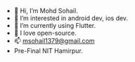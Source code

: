 - 👋 Hi, I’m Mohd Sohail.
- 👀 I’m interested in android dev, ios dev.
- 🌱 I’m currently using Flutter.
- 💞️ I love open-source.
- 📫  msohail1379@gmail.com
- Pre-Final NIT Hamirpur.

<!---
sohail2000/sohail2000 is a ✨ special ✨ repository because its `README.md` (this file) appears on your GitHub profile.
You can click the Preview link to take a look at your changes.
--->
